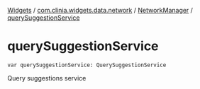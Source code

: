 [Widgets](../../index.md) / [com.clinia.widgets.data.network](../index.md) / [NetworkManager](index.md) / [querySuggestionService](./query-suggestion-service.md)

# querySuggestionService

`var querySuggestionService: QuerySuggestionService`

Query suggestions service

